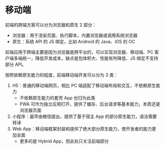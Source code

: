 # 移动端

前端的跨端方案可以分为浏览器和原生 2 部分：

- 浏览器：用于渲染页面、执行脚本，内置浏览器或调用系统浏览器
- 原生：系统 API 的 JS 绑定，比如 Android 的 Java、iOS 的 OC

前端应用于跨端主要是因为浏览器是跨平台的，可以实现浏览器、移动端、PC 客户端多端统一，降低开发成本，缺点是包体积大、性能有所降低、JS 绑定不支持部分 API。

按照依赖原生能力的程度，前端移动端开发可以分为 3 类：

1. H5：普通的移动端网页，相比 PC 端适配了移动端布局和交互，不依赖原生能力
   - 不依赖原生能力的套壳 App 也归为此类
   - PWA 可作为独立应用打开，提供了缓存、后台请求等基本能力，本质还是浏览器页面
2. 小程序：最早由微信提出，提供了基于宿主 App 的部分原生能力，语法需要转译
3. Web App：移动端框架封装和提供了绝大部分原生能力，使开发者的能力更加全面
   - 更多的是 Hybrid App，但此处只关注前端部分
